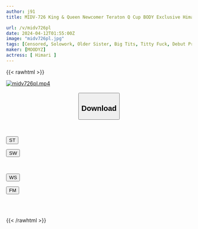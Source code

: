 ```yaml
---
author: j91
title: MIDV-726 King & Queen Newcomer Teraton Q Cup BODY Exclusive Himari AV Debut!

url: /v/midv726pl
date: 2024-04-12T01:55:00Z
image: "midv726pl.jpg"
tags: [Censored, Solowork, Older Sister, Big Tits, Titty Fuck, Debut Production, Squirting	]
maker: [MOODYZ]
actress: [ Himari ]
---
```



{{< rawhtml >}}

<div class="video" data-videoid="8W0vqw8QoKI8a8">
    <a href="javascript:;">
        <img src="/v/midv726pl/midv726pl.jpg" width="WIDTH" height="HEIGHT" alt="midv726pl.mp4" loading="lazy">
    </a>
</div>

<script type="text/javascript" src="https://j91.asia/asset/on-demand-st.js"></script>

<br>
  <link rel="stylesheet" href="https://j91.asia/asset/bs5.css">
  
  <center>
  <button class="btn btn-primary" type="button" data-bs-toggle="collapse" data-bs-target=".multi-collapse" aria-expanded="false" aria-controls="multiCollapseExample1 multiCollapseExample2"><h2>Download</h2></button></center>
</p>
<div class="row">
  <div class="col">
    <div class="collapse multi-collapse" id="multiCollapseExample1">
      <div class="card card-body">
	      	      <br>
<div class="buttons">  
<p><a href="https://streamtape.to/v/8W0vqw8QoKI8a8" target="_blank"><button class="btn-hover color-3"><i class="fa fa-download"></i> ST</button></a></p>
<p><a href="https://asnwish.com/nkv9l052fiwu" target="_blank"><button class="btn-hover color-2"><i class="fa fa-download"></i> SW</button></a></p></div>
    </div>
  </div>
</div>
  <div class="col">
    <div class="collapse multi-collapse" id="multiCollapseExample2">
      <div class="card card-body">
	      <br>
<div class="buttons">
<p><a href="https://wolfstream.tv/c1qqntmfapiv"><button class="btn-hover color-9"><i class="fa fa-download"></i> WS</button></a></p>
<p><a href="https://filemoon.sx/d/38ufufstod3c"><button class="btn-hover color-8"><i class="fa fa-download"></i> FM</button></a></p></div>
<br><br>
      </div>
    </div>
  </div>
</div>

{{< /rawhtml >}}